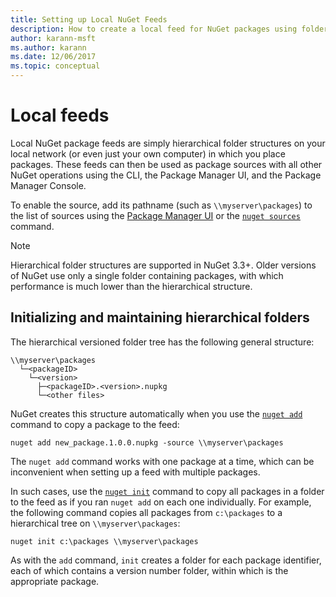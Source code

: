 ```yaml
---
title: Setting up Local NuGet Feeds
description: How to create a local feed for NuGet packages using folders on your local network
author: karann-msft
ms.author: karann
ms.date: 12/06/2017
ms.topic: conceptual
---
```


# Local feeds

Local NuGet package feeds are simply hierarchical folder structures on your local network (or even just your own computer) in which you place packages. These feeds can then be used as package sources with all other NuGet operations using the CLI, the Package Manager UI, and the Package Manager Console.

To enable the source, add its pathname (such as `\\myserver\packages`) to the list of sources using the [Package Manager UI](../consume-packages/install-use-packages-visual-studio.md#package-sources) or the [`nuget sources`](../reference/cli-reference/cli-ref-sources.md) command.

> [!Note]
> Hierarchical folder structures are supported in NuGet 3.3+. Older versions of NuGet use only a single folder containing packages, with which performance is much lower than the hierarchical structure.

## Initializing and maintaining hierarchical folders

The hierarchical versioned folder tree has the following general structure:

    \\myserver\packages
      └─<packageID>
        └─<version>
          ├─<packageID>.<version>.nupkg
          └─<other files>

NuGet creates this structure automatically when you use the [`nuget add`](../reference/cli-reference/cli-ref-add.md) command to copy a package to the feed:

```cli
nuget add new_package.1.0.0.nupkg -source \\myserver\packages
```

The `nuget add` command works with one package at a time, which can be inconvenient when setting up a feed with multiple packages.

In such cases, use the [`nuget init`](../reference/cli-reference/cli-ref-init.md) command to copy all packages in a folder to the feed as if you ran `nuget add` on each one individually. For example, the following command copies all packages from `c:\packages` to a hierarchical tree on `\\myserver\packages`:

```cli
nuget init c:\packages \\myserver\packages
```

As with the `add` command, `init` creates a folder for each package identifier, each of which contains a version number folder, within which is the appropriate package.
